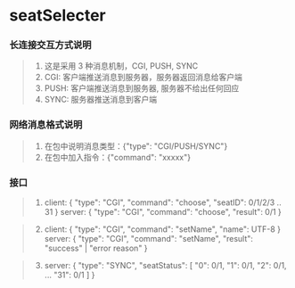 # seatSelecter


### 长连接交互方式说明

> 1. 这是采用 3 种消息机制，CGI, PUSH, SYNC
> 2. CGI: 客户端推送消息到服务器，服务器返回消息给客户端
> 3. PUSH: 客户端推送消息到服务器, 服务器不给出任何回应
> 4. SYNC: 服务器推送消息到客户端

### 网络消息格式说明

> 1. 在包中说明消息类型：{"type": "CGI/PUSH/SYNC"}
> 2. 在包中加入指令：{"command": "xxxxx"}

### 接口
> 1. client: {
                "type": "CGI", 
                "command": "choose",
                "seatID": 0/1/2/3 .. 31
             }
     server: {
              "type": "CGI",
              "command": "choose",
              "result": 0/1
             }

> 2. client: {
              "type": "CGI",
              "command": "setName",
              "name": UTF-8
             }
     server: {
              "type": "CGI",
              "command": "setName",
              "result": "success" | "error reason"
             }

> 3. server: {
                "type": "SYNC",
                "seatStatus": [
                    "0": 0/1,
                    "1": 0/1,
                    "2": 0/1,
                    ...
                    "31": 0/1
                ]
             }